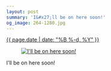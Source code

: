 ```yaml
---
layout: post
summary: 'I&#x27;ll be on here soon!'
og_image: 264-1280.jpg
---
```


<p>
 <time>
  <a href="/264">
   {{ page.date | date: "%B %-d, %Y" }}
  </a>
 </time>
 <a href="/264">
  <figure data-taken="12/31/2013">
   <img alt="I'll be on here soon!" sizes="(min-width: 700px) 50vw, calc(100vw - 2rem)" src="{{ site.assets_url }}/264-640.jpg" srcset="{{ site.assets_url }}/264-1280.jpg 1280w, {{ site.assets_url }}/264-960.jpg 960w, {{ site.assets_url }}/264-640.jpg 640w, {{ site.assets_url }}/264-320.jpg 320w"/>
  </figure>
 </a>
 <span>
  I'll be on here soon!
 </span>
</p>

